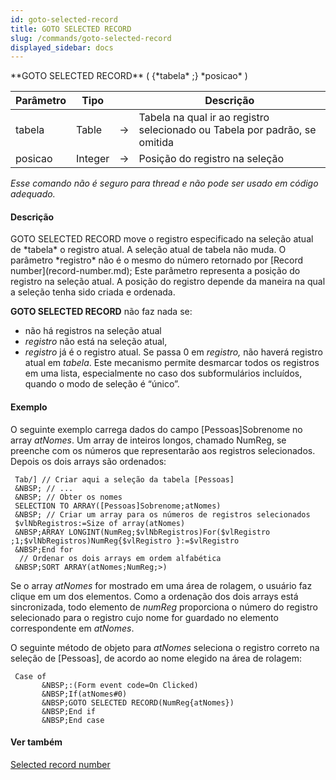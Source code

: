 ```yaml
---
id: goto-selected-record
title: GOTO SELECTED RECORD
slug: /commands/goto-selected-record
displayed_sidebar: docs
---
```


<!--REF #_command_.GOTO SELECTED RECORD.Syntax-->**GOTO SELECTED RECORD** ( {*tabela* ;} *posicao* )<!-- END REF-->
<!--REF #_command_.GOTO SELECTED RECORD.Params-->
| Parâmetro | Tipo |  | Descrição |
| --- | --- | --- | --- |
| tabela | Table | &#8594;  | Tabela na qual ir ao registro selecionado ou Tabela por padrão, se omitida |
| posicao | Integer | &#8594;  | Posição do registro na seleção |

<!-- END REF-->

*Esse comando não é seguro para thread e não pode ser usado em código adequado.*


#### Descrição 

<!--REF #_command_.GOTO SELECTED RECORD.Summary-->GOTO SELECTED RECORD move o registro especificado na seleção atual de *tabela* o registro atual.<!-- END REF--> A seleção atual de tabela não muda. O parâmetro *registro* não é o mesmo do número retornado por [Record number](record-number.md); Este parâmetro representa a posição do registro na seleção atual. A posição do registro depende da maneira na qual a seleção tenha sido criada e ordenada.  

**GOTO SELECTED RECORD** não faz nada se:

* não há registros na seleção atual
* *registro* não está na seleção atual,
* *registro* já é o registro atual.
Se passa 0 em *registro,* não haverá registro atual em *tabela*. Este mecanismo permite desmarcar todos os registros em uma lista, especialmente no caso dos subformulários incluídos, quando o modo de seleção é “único”.

#### Exemplo 

O seguinte exemplo carrega dados do campo \[Pessoas\]Sobrenome no array *atNomes*. Um array de inteiros longos, chamado NumReg, se preenche com os números que representarão aos registros selecionados. Depois os dois arrays são ordenados:

```4d
 Tab/] // Criar aqui a seleção da tabela [Pessoas]
 &NBSP; // ...
 &NBSP; // Obter os nomes
 SELECTION TO ARRAY([Pessoas]Sobrenome;atNomes)
 &NBSP; // Criar um array para os números de registros selecionados
 $vlNbRegistros:=Size of array(atNomes)
 &NBSP;ARRAY LONGINT(NumReg;$vlNbRegistros)For($vlRegistro ;1;$vlNbRegistros)NumReg{$vlRegistro }:=$vlRegistro
 &NBSP;End for
  // Ordenar os dois arrays em ordem alfabética
 &NBSP;SORT ARRAY(atNomes;NumReg;>)
```
  
  
Se o array *atNomes* for mostrado em uma área de rolagem, o usuário faz clique em um dos elementos. Como a ordenação dos dois arrays está sincronizada, todo elemento de *numReg* proporciona o número do registro selecionado para o registro cujo nome for guardado no elemento correspondente em *atNomes*.  
  
O seguinte método de objeto para *atNomes* seleciona o registro correto na seleção de \[Pessoas\], de acordo ao nome elegido na área de rolagem:  

```4d
 Case of
       &NBSP;:(Form event code=On Clicked)
       &NBSP;If(atNomes#0)
       &NBSP;GOTO SELECTED RECORD(NumReg{atNomes})
       &NBSP;End if
       &NBSP;End case
```

#### Ver também 

[Selected record number](selected-record-number.md)  